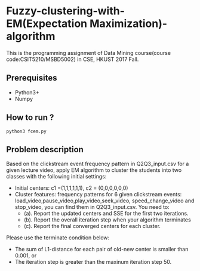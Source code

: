 # Fuzzy-clustering-with-EM(Expectation Maximization)-algorithm
This is the programming assignment of Data Mining course(course code:CSIT5210/MSBD5002) in CSE, HKUST 2017 Fall.
## Prerequisites
- Python3+
- Numpy
## How to run ?
`python3 fcem.py`
## Problem description
Based on the clickstream event frequency pattern in Q2Q3_input.csv for a given lecture video, apply EM algorithm to cluster the students into two classes with the following initial settings:
- Initial centers: c1 =(1,1,1,1,1,1), c2 = (0,0,0,0,0,0)
- Cluster features: frequency patterns for 6 given clickstream events: load_video,pause_video,play_video,seek_video, speed_change_video and stop_video, you can find them in Q2Q3_input.csv. You need to:
  - (a). Report the updated centers and SSE for the first two iterations.
  - (b). Report the overall iteration step when your algorithm terminates
  - (c). Report the final converged centers for each cluster.
  
Please use the terminate condition below:
- The sum of L1-distance for each pair of old-new center is smaller than 0.001, or
- The iteration step is greater than the maxinum iteration step 50.
